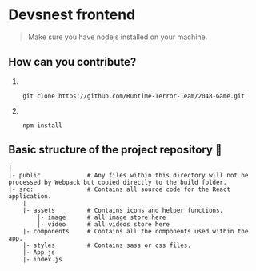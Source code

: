 # Devsnest frontend

> Make sure you have nodejs installed on your machine.

## How can you contribute?
1.
```shell
    git clone https://github.com/Runtime-Terror-Team/2048-Game.git
```
2.
```shell
    npm install
```

## Basic structure of the project repository 📂

```terminal
|
|- public             # Any files within this directory will not be processed by Webpack but copied directly to the build folder.
|- src:               # Contains all source code for the React application.
    |
    |- assets         # Contains icons and helper functions.
        |- image      # all image store here
        |- video      # all videos store here  
    |- components     # Contains all the components used within the app.
    |- styles         # Contains sass or css files.
    |- App.js
    |- index.js
```


